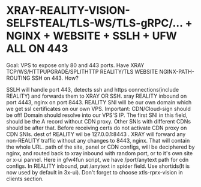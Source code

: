 # XRAY-REALITY-VISION-SELFSTEAL/TLS-WS/TLS-gRPC/... + NGINX + WEBSITE + SSLH + UFW ALL ON 443

Goal: VPS to expose only 80 and 443 ports. Have XRAY TCP/WS/HTTPUPGRADE/SPLITHTTP REALITY/TLS WEBSITE NGINX-PATH-ROUTING SSH on 443.
How?


SSLH will handle port 443, detects ssh and https connections(include REALITY) and forwards them to XRAY OR SSH.
xray REALITY inbound on port 4443, nginx on port 8443.
REALITY SNI will be our own domain which we get ssl certificates on our own VPS. Important: CDN/Cloud-sign should be off! Domain should resolve into our VPS'S IP.
The first SNI in this field, should be the A record without CDN proxy. Other SNIs with different CDNs should be after that. 
Before receiving certs do not activate CDN proxy on CDN SNIs.
dest of REALITY wil be 127.0.0.1:8443 . XRAY will forward any non-REALITY traffic without any changes to 8443, nginx.
That will contain the whole URL. path of the site, panel or CDN configs, will be deciphered by nginx, and routed back to xray inbound with random port, or to it's own site or x-ui pannel.
Here in gfw4fun script, we have /port/anytext path for cdn configs.
In REALITY inbound, put /anytext in spider field.
Use shortids(It is now used by default in 3x-ui).
Don't forget to choose xtls-rprx-vision in clients section.
